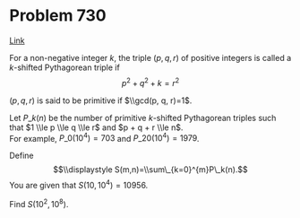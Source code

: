 # Problem 730

[Link](https://projecteuler.net/problem=730)

For a non-negative integer $k$, the triple $(p,q,r)$ of positive integers is called a $k$-shifted Pythagorean triple if $$p^2 + q^2 + k = r^2$$ 

$(p, q, r)$ is said to be primitive if $\\gcd(p, q, r)=1$. 

Let $P\_k(n)$ be the number of primitive $k$-shifted Pythagorean triples such that $1 \\le p \\le q \\le r$ and $p + q + r \\le n$.  
For example, $P\_0(10^4) = 703$ and $P\_{20}(10^4) = 1979$. 

Define $$\\displaystyle S(m,n)=\\sum\_{k=0}^{m}P\_k(n).$$ You are given that $S(10,10^4) = 10956$. 

Find $S(10^2,10^8)$.
